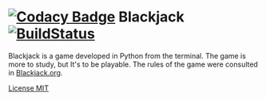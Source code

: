 [![Codacy Badge](https://api.codacy.com/project/badge/Grade/63cea6dddf0249f299551f835935961a)](https://www.codacy.com/app/bhyanbrito-github/blackjack?utm_source=github.com&utm_medium=referral&utm_content=Bhyan/blackjack&utm_campaign=badger)
Blackjack [![BuildStatus](https://travis-ci.org/Bhyan/blackjack.svg?branch=master)](https://travis-ci.org/Bhyan/blackjack)
=========


Blackjack is a game developed in Python from the terminal. The game is more to study, but It's to be playable.
The rules of the game were consulted in [Blackjack.org](http://www.blackjack.org/blackjack-rules/).

[License MIT](https://github.com/Bhyan/blackjack/blob/master/LICENSE)
